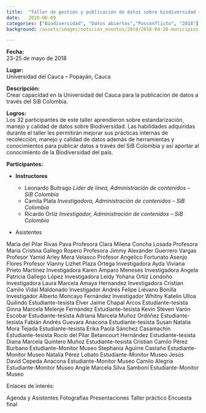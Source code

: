 ```yaml
---
title:  "Taller de gestión y publicación de datos sobre biodiversidad – Universidad del Cauca"
date:   2018-06-09
categories: ["Biodiversidad", "Datos abiertos","Posconflicto", "2018"]
background: /assets/images/noticias_eventos/2018/2018-04-20-municipios-libres-minas-1.jpg

---
```


**Fecha:**  
23-25 de mayo de 2018

**Lugar:**  
Universidad del Cauca – Popayán, Cauca

**Descripción:**  
Crear capacidad en la Universidad del Cauca para la publicación de datos a través del SiB Colombia.

**Logros:**  
Los 32 participantes de este taller aprendieron sobre estandarización, manejo y calidad de datos sobre Biodiversidad. Las habilidades adquiridas durante el taller les permitirán mejorar sus prácticas internas de  recolección, manejo y calidad de datos además de herramientas y conocimientos para publicar datos a través del SiB Colombia y así aportar al conocimiento de la Biodiversidad del país.

**Participantes:**

- **Instructores**
    - Leonardo Buitrago
*Líder de línea, Administración de contenidos – SiB Colombia*
    - Camila Plata
*Investigadora, Administración de contenidos – SiB Colombia*
    - Ricardo Ortíz
*Investigador, Administración de contenidos – SiB Colombia*

- Asistentes

Maria del Pilar Rivas Pava
Profesora
Clara Milena Concha Losada
Profesora
Maria Cristina Gallego Ropero
Profesora
Jimmy Alexander Guerrero Vargas
Profesor
Yamid Arley Mera Velasco
Profesor
Angelico Fortunato Asenjo Flores
Profesor
Vianny Lizhet Plaza Ortega
Investigadora
Ayda Viviana Prieto Martínez
Investigadora
Karen Amparo Meneses
Investigadora
Angela Patricia Gallego López
Investigadora
Leidy Yohana Ortiz Londoño
Investigadora
Laura Marcela Amaya Hernandez
Investigadora
Cristian Camilo Vidal Maldonado
Investigador
Andrés Felipe Liévano Bonilla
Investigador
Alberto Moncayo Fernández
Investigador
Whitny Katelin Ulloa Quilindo
Estudiante-tesista
Elver Jaime Chapal Arcos
Estudiante-tesista
Ginna Marcela Melenje Fernández
Estudiante-tesista
Kevin Steven Varón Escobar
Estudiante-tesista
Adriana Marcela Muñoz Ordóñez
Estudiante-tesista
Fabián Andrés Guevara Anacona
Estudiante-tesista
Susan Natalia Mora Tejada
Estudiante-tesista
Erika Paola Sánchez Casamachin
Estudiante-tesista
Rocío del Pilar Betancourt Hernández
Estudiante-tesista
Diana Marcela Quintero Muñoz
Estudiante-tesista
Cristian Camilo Pérez Burbano
Estudiante-Monitor Museo
Stephania Aguirre Castaño
Estudiante-Monitor Museo
Natalia Pérez Lobato
Estudiante-Monitor Museo
Jesús David Cepeda Anacona
Estudiante-Monitor Museo
Camilo Alegria
Estudiante-Monitor Museo
Angie Marcela Silva Samboní
Estudiante-Monitor Museo
 

Enlaces de interés:

Agenda y Asistentes
Fotografías
Presentaciones
Taller práctico
Encuesta final

